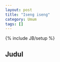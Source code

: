 ```yaml
---
layout: post
title: "Iseng iseng"
category: Umum 
tags: []
---
```

{% include JB/setup %}

## Judul

